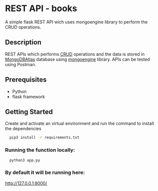 
# REST API - books
A simple flask REST API wich uses mongoengine library to perform the CRUD operations.




## Description
REST APIs which performs [CRUD](https://www.codecademy.com/article/what-is-crud) operations and the data is stored in [MongoDBAtlas](https://www.mongodb.com/cloud/atlas/register) database using [mongoengine](https://docs.mongoengine.org/tutorial.html) library. APIs can be tested using Postman.
## Prerequisites
* Python  
* flask framework
##  Getting Started
Create and activate an virtual environment and run the command to install the dependencies
```bash
  pip3 install -r requirements.txt
```

### Running the function locally:

```bash
  python3 app.py
```


### By default it will be running here:

http://127.0.0.1:8000/




